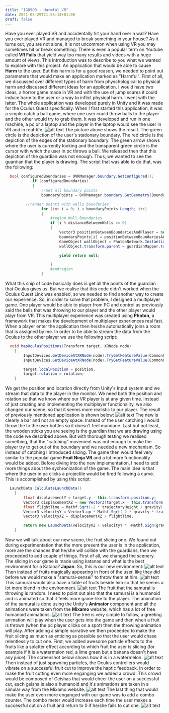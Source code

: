 ```yaml
---
title: "IGD900 - Harmful VR"
date: 2021-03-29T21:53:14+01:00
draft: false
---
```


Have you ever played VR and accidentally hit your hand over a wall? Have you ever played VR and managed to break something in your house?
As it turns out, you are not alone, it is not uncommon when using VR you may sometimes hit or break something. There is even a popular term on Youtube called **VR Fails** that yield way too many results and videos with a huge amount of views.
This introduction was to describe to you what we wanted to explore with this project. An application that would be able to cause **Harm** to the user.
But this harm is for a good reason, we needed to point out parameters that would make an application marked as "Harmful".
First of all, we discussed over different types of harm from physchological to physical harm and discussed different ideas for an application.
I would have two ideas, a horror game made in VR and with the use of jump scares it could induce harm to the user or a way to inflict physical harm. I went with the latter.
The whole application was developed purely in Unity and it was made for the Oculus Quest specifically.
When I first started this application, it was a simple catch a ball game, where one user could throw balls to the player and the other would try to grab them.
It was developed and run in one machine, a pc or a laptop and the player in the laptop would see the user in VR and in real-life.
![alt text](https://raw.githubusercontent.com/petrosKon/Kontrazis/master/static/images/Catch-A-Ball%20Game%20Simple.PNG)
The picture above shows the result. The green circle is the depiction of the user's stationary boundary. The red circle is the depiction of the edges of the stationary boundary. The green arrow shows where the user is currently looking and the transparent green circle is the cursor with which the user in pc throws a ball.
We released then that this depiction of the guardian was not enough. Thus, we wanted to see the guardian that the player is drawing.
The script that was able to do that, was the following:
```C#
  bool configuredBoundaries = OVRManager.boundary.GetConfigured();
            if (configuredBoundaries)
            {
                //Get all boundary points
                boundaryPoints = OVRManager.boundary.GetGeometry(BoundaryType.OuterBoundary);

		 //render points with walls boundaries
                for (int i = 0; i < boundaryPoints.Length; i++)
                {
                    #region Wall Boundaries
                    if (i % distanceBetweenWalls == 0)
                    {
                        Vector3 positionBetweenBoundariesAndPlayer = new Vector3(boundaryPoints[i].x + spawnedVRPlayer.transform.position.x, 1f, boundaryPoints[i].z + spawnedVRPlayer.transform.position.z);
                        boundaryPoints[i] = positionBetweenBoundariesAndPlayer;
                        GameObject wallObject = PhotonNetwork.Instantiate("Wall Object", boundaryPoints[i], Quaternion.identity) as GameObject;
                        wallObject.transform.parent = guardianMapper.transform;

                        yield return null;

                    }
                    #endregion
                }
```
What this snip of code basically does is get all the points of the guardian that Oculus gives us. But we realise that this code didn't worked when the Oculus Quest Link was enabled, so we needed to find another way to create our experience. 
So, in order to solve that problem, I designed a multiplayer game. One player would be able to player from PC and control as previously said the balls that was throwing to our player and the other player would playr from VR.
This multiplayer experience was created using **Photon**, a framework that makes the development of multiplayer experiences real fast.
When a player enter the application then he/she automatically joins a room that is assigned by me. In order to be able to stream the data from the Oculus to the other player we use the following script:
```C#
  void MapOculusPositions(Transform target, XRNode node)
    {
        InputDevices.GetDeviceAtXRNode(node).TryGetFeatureValue(CommonUsages.devicePosition, out Vector3 position);
        InputDevices.GetDeviceAtXRNode(node).TryGetFeatureValue(CommonUsages.deviceRotation, out Quaternion rotation);

        target.localPosition = position;
        target.rotation = rotation;
    }
```
We get the position and location directly from Unity's Input system and we stream that data to the player in the monitor. We need both the position and rotation so that we know where our VR player is at any given time.
Instead of just creating and implementing the multiplayer functionality, we also changed our scene, so that it seems more realistic to our player.
The result of previously mentioned application is shown below:
![alt text](https://raw.githubusercontent.com/petrosKon/Kontrazis/master/static/images/Catch-A-Bottle.PNG)
The new is clearly a bar and not an empty space. Instead of the user catching I would throw the to the user bottles so it doesn't feel mundane. Last but not least, the wooden sticks you are seeing is the guardian that we are drawing using the code we described above.
But with thorough testing we realised something, that the "catching" movement was not enough to make the player try to get out of the boundary and we needed a new mechanism.
So instead of catching I introduced slicing. The game then would feel very similar to the popular game **Fruit Ninja VR** and a lot more functionality would be added.
Before diving into the new implementation, I need to add more things about the sychronization of the game. The main idea is that where the user in pc clicks a projectile would be fired following a curve. This is accomplished by using this script:
```C#
  LaunchData CalculateLaunchData()
    {
        float displacementY = target.y - this.transform.position.y;
        Vector3 displacementXZ = new Vector3(target.x - this.transform.position.x, 0, target.z - this.transform.position.z);
        float flightTime = Mathf.Sqrt(-2 * trajectoryHeight / gravity) + Mathf.Sqrt(2 * (displacementY - trajectoryHeight) / gravity);
        Vector3 velocityY = Vector3.up * Mathf.Sqrt(-2 * gravity * trajectoryHeight);
        Vector3 velocityXZ = displacementXZ / flightTime;

        return new LaunchData(velocityXZ + velocityY * -Mathf.Sign(gravity), flightTime);
    }
```
Now we will talk about our new scene, the fruit slicing one. We found out during experimentation that the more present the user is in the application, more are the chances that he/she will collide with the guardians, then we proceeded to add couple of things.
First of all, we changed the scenery. The slicing in our game is made using katanas and what is the best environment for a Katana? **Japan**. So, this is our new environment:
![alt text](https://raw.githubusercontent.com/petrosKon/Kontrazis/master/static/images/Fruit%20Ninja%20-%20Environment.PNG)
Then instead of fruits magically appearing in front of the user, like they did before we would make a "samurai-sensei" to throw them at him.
![alt text](https://raw.githubusercontent.com/petrosKon/Kontrazis/master/static/images/Fruit%20Ninja%20-%20Samurai.PNG)
This samurai would also have a table of fruits beside him so that he seems a lot more blend in the environment.
![alt text](https://raw.githubusercontent.com/petrosKon/Kontrazis/master/static/images/Fruit%20Ninja%20-%20Samurai%20%2B%20Table%20of%20fruits.PNG)
The fruit that the samurai is throwing is random. I need to point out also that the samurai is a humanoid and is animated so that it feels more game-like to the player.
The animation of the samurai is done using the Unity's **Animator** component and all the animations were taken from the **Mixamo** website, which has a lot of free humanoid animations.
![alt text](https://raw.githubusercontent.com/petrosKon/Kontrazis/master/static/images/Fruit%20Ninja%20-%20Samurai%20Animation%20Tree.PNG)
The tree is very simple to follow, a greeting animation will play when the user gets into the game and then when a fruit is thrown (when the pc player clicks on a spot) then the throwing animation will play.
After adding a simple narrative we then proceeded to make the fruit slicing as much as enticing as possible so that the user would chase relentlessly to cut one.
First, we added awesome particle effects to the fruits like a splatter effect according to which fruit the user is slicing (for example if it is a watermelon red, a lime green but a banana doesn't have any juice). The screenshot below shows how it is in a watermelon.
![alt text](https://raw.githubusercontent.com/petrosKon/Kontrazis/master/static/images/Fruit%20Ninja%20-%20Watermelon%20Particle%20Effects.PNG)
Then instead of just spawning particles, the Oculus controllers would vibrate on a successful fruit cut to improve the haptic feedback.
In order to make the fruit cutting even more enganging we added a crowd. This crowd would be composed of Geishas that would cheer the user on a successful cut, each geisha is also a humanoid and it's animations are taken in a simular way from the Mixamo website.
![alt text](https://raw.githubusercontent.com/petrosKon/Kontrazis/master/static/images/Fruit%20Ninja%20-%20Geishas.PNG)
The last thing that would make the user even more enganged with our game was to add a combo counter. The combo meter would increase each time the user makes a successful cut on a fruit and return to 0 if he/she fails to cut one.
![alt text](https://raw.githubusercontent.com/petrosKon/Kontrazis/master/static/images/Fruit%20Ninja%20-%20Combo%20Counter.PNG)






